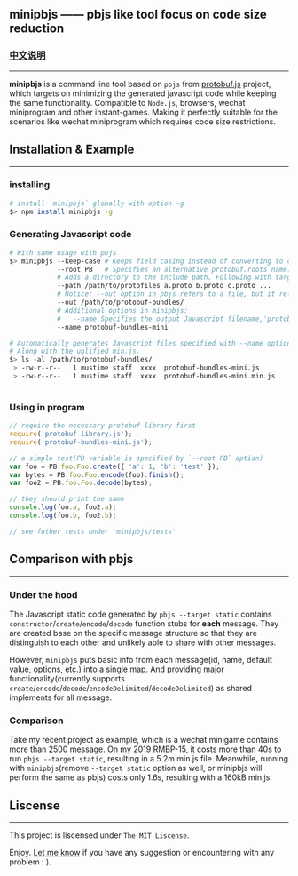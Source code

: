 ## minipbjs —— pbjs like tool focus on code size reduction

### [中文说明](https://github.com/mustime/minipbjs/blob/main/README.zh-CN.md)

------

**minipbjs** is a command line tool based on `pbjs` from [protobuf.js](https://github.com/protobufjs/protobuf.js) project, which targets on minimizing the generated javascript code while keeping the same functionality. Compatible to `Node.js`, browsers, wechat miniprogram and other instant-games. Making it perfectly suitable for the scenarios like wechat miniprogram which requires code size restrictions.

## Installation & Example

------

### installing

```bash
# install `minipbjs` globally with option -g
$> npm install minipbjs -g
```

### Generating Javascript code

```bash
# With same usage with pbjs
$> minipbjs --keep-case # Keeps field casing instead of converting to camel case.
            --root PB   # Specifies an alternative protobuf.roots name.
            # Adds a directory to the include path. Following with target protofiles
            --path /path/to/protofiles a.proto b.proto c.proto ...
            # Notice: --out option in pbjs refers to a file, but it refers to a dir in minipbjs
            --out /path/to/protobuf-bundles/
            # Additional options in minipbjs:
            #   --name Specifies the output Javascript filename,'protobuf-bundles' by default.
            --name protobuf-bundles-mini

# Automatically generates Javascript files specified with --name options.
# Along with the uglified min.js.
$> ls -al /path/to/protobuf-bundles/
 > -rw-r--r--   1 mustime staff  xxxx  protobuf-bundles-mini.js
 > -rw-r--r--   1 mustime staff  xxxx  protobuf-bundles-mini.min.js
 
```

### Using in program

```javascript
// require the necessary protobuf-library first
require('protobuf-library.js');
require('protobuf-bundles-mini.js');

// a simple test(PB variable is specified by `--root PB` option)
var foo = PB.foo.Foo.create({ 'a': 1, 'b': 'test' });
var bytes = PB.foo.Foo.encode(foo).finish();
var foo2 = PB.foo.Foo.decode(bytes);

// they should print the same
console.log(foo.a, foo2.a);
console.log(foo.b, foo2.b);

// see futher tests under 'minipbjs/tests'
```



## Comparison with pbjs

------

### Under the hood

The Javascript static code generated by `pbjs --target static` contains  `constructor`/`create`/`encode`/`decode` function stubs for **each** message. They are created base on the specific message structure so that they are distinguish to each other and unlikely able to share with other messages.

However, `minipbjs` puts basic info from each message(id, name, default value, options, etc.) into a single map. And providing major functionality(currently supports `create`/`encode`/`decode`/`encodeDelimited`/`decodeDelimited`) as shared implements for all message.

### Comparison

Take my recent project as example, which is a wechat minigame contains more than 2500 message. On my 2019 RMBP-15, it costs more than 40s to run `pbjs --target static`, resulting in a 5.2m min.js file. Meanwhile, running with `minipbjs`(remove `--target static` option as well, or minipbjs will perform the same as pbjs) costs only 1.6s, resulting with a 160kB min.js.

## Liscense

------

This project is liscensed under `The MIT Liscense`. 

Enjoy. [Let me know](https://github.com/mustime/minipbjs/issues) if you have any suggestion or encountering with any problem : ).